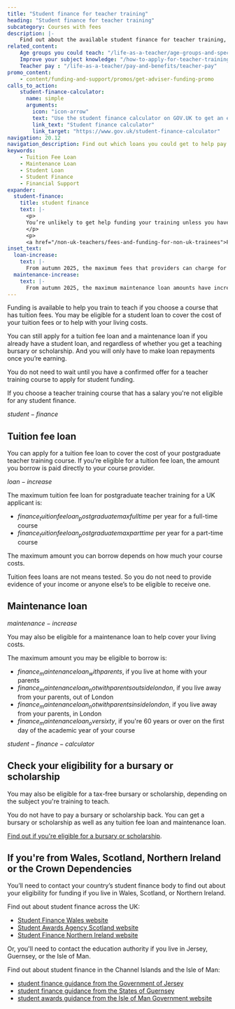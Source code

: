 ```yaml
---
title: "Student finance for teacher training"
heading: "Student finance for teacher training"
subcategory: Courses with fees
description: |-
    Find out about the available student finance for teacher training, including tuition fee loans and maintenance loans to support you while you train.
related_content:
    Age groups you could teach: "/life-as-a-teacher/age-groups-and-specialisms/age-groups-you-could-teach"
    Improve your subject knowledge: "/how-to-apply-for-teacher-training/subject-knowledge-enhancement"
    Teacher pay : "/life-as-a-teacher/pay-and-benefits/teacher-pay"
promo_content:
    - content/funding-and-support/promos/get-adviser-funding-promo
calls_to_action:
    student-finance-calculator:
      name: simple
      arguments:
        icon: "icon-arrow"
        text: "Use the student finance calculator on GOV.UK to get an estimate of how much funding you might get."
        link_text: "Student finance calculator"
        link_target: "https://www.gov.uk/student-finance-calculator"
navigation: 20.12
navigation_description: Find out which loans you could get to help pay your fees and living expenses while you train.
keywords:
    - Tuition Fee Loan
    - Maintenance Loan
    - Student Loan
    - Student Finance
    - Financial Support
expander:
  student-finance:
    title: student finance
    text: |-
      <p>
      You’re unlikely to get help funding your training unless you have permission to <a href="https://www.gov.uk/browse/visas-immigration/settle-in-the-uk">live permanently in the UK</a>, for example under the EU Settlement Scheme, or are training to teach languages or physics. You’ll also need to meet some other eligibility requirements.
      </p>
      <p>
      <a href="/non-uk-teachers/fees-and-funding-for-non-uk-trainees">Find out about funding for non-UK citizens</a>.</p>
inset_text:
  loan-increase:
    text: |-
      From autumn 2025, the maximum fees that providers can charge for postgraduate teacher training courses have increased. This means the amount you can apply to borrow to cover tuition fees has also increased. The increased amounts are shown on this page.
  maintenance-increase:
    text: |-
      From autumn 2025, the maximum maintenance loan amounts have increased. The increased amounts are shown on this page.
---
```


Funding is available to help you train to teach if you choose a course that has tuition fees. You may be eligible for a student loan to cover the cost of your tuition fees or to help with your living costs.

You can still apply for a tuition fee loan and a maintenance loan if you already have a student loan, and regardless of whether you get a teaching bursary or scholarship. And you will only have to make loan repayments once you’re earning.

You do not need to wait until you have a confirmed offer for a teacher training course to apply for student funding.

If you choose a teacher training course that has a salary you're not eligible for any student finance.

$student-finance$

## Tuition fee loan
You can apply for a tuition fee loan to cover the cost of your postgraduate teacher training course. If you’re eligible for a tuition fee loan, the amount you borrow is paid directly to your course provider.

$loan-increase$

The maximum tuition fee loan for postgraduate teacher training for a UK applicant is:

* $finance_tuitionfeeloan_postgraduatemaxfulltime$ per year for a full-time course
* $finance_tuitionfeeloan_postgraduatemaxparttime$ per year for a part-time course

The maximum amount you can borrow depends on how much your course costs.

Tuition fees loans are not means tested. So you do not need to provide evidence of your income or anyone else’s to be eligible to receive one.

## Maintenance loan

$maintenance-increase$

You may also be eligible for a maintenance loan to help cover your living costs.

The maximum amount you may be eligible to borrow is:

* $finance_maintenanceloan_withparents$, if you live at home with your parents
* $finance_maintenanceloan_notwithparentsoutsidelondon$, if you live away from your parents, out of London
* $finance_maintenanceloan_notwithparentsinsidelondon$, if you live away from your parents, in London
* $finance_maintenanceloan_oversixty$, if you're 60 years or over on the first day of the academic year of your course

$student-finance-calculator$

## Check your eligibility for a bursary or scholarship

You may also be eligible for a tax-free bursary or scholarship, depending on the subject you're training to teach.

You do not have to pay a bursary or scholarship back. You can get a bursary or scholarship as well as any tuition fee loan and maintenance loan.

[Find out if you're eligible for a bursary or scholarship](/funding-and-support/scholarships-and-bursaries).

## If you're from Wales, Scotland, Northern Ireland or the Crown Dependencies

You’ll need to contact your country’s student finance body to find out about your eligibility for funding if you live in Wales, Scotland, or Northern Ireland.

Find out about student finance across the UK:

* [Student Finance Wales website](https://www.studentfinancewales.co.uk/)
* [Student Awards Agency Scotland website](https://www.saas.gov.uk/)
* [Student Finance Northern Ireland website](https://www.studentfinanceni.co.uk/)

Or, you'll need to contact the education authority if you live in Jersey, Guernsey, or the Isle of Man.

Find out about student finance in the Channel Islands and the Isle of Man:

* [student finance guidance from the Government of Jersey](https://www.gov.je/Working/Careers/16To19YearOlds/EnteringHigherEducation/FinancingHigherEducationCourses/FundingDegreeProfessionalQualifications/Pages/index.aspx)
* [student finance guidance from the States of Guernsey](https://www.gov.gg/article/152744/Policies)
* [student awards guidance from the Isle of Man Government website](https://www.gov.im/student-grants)
